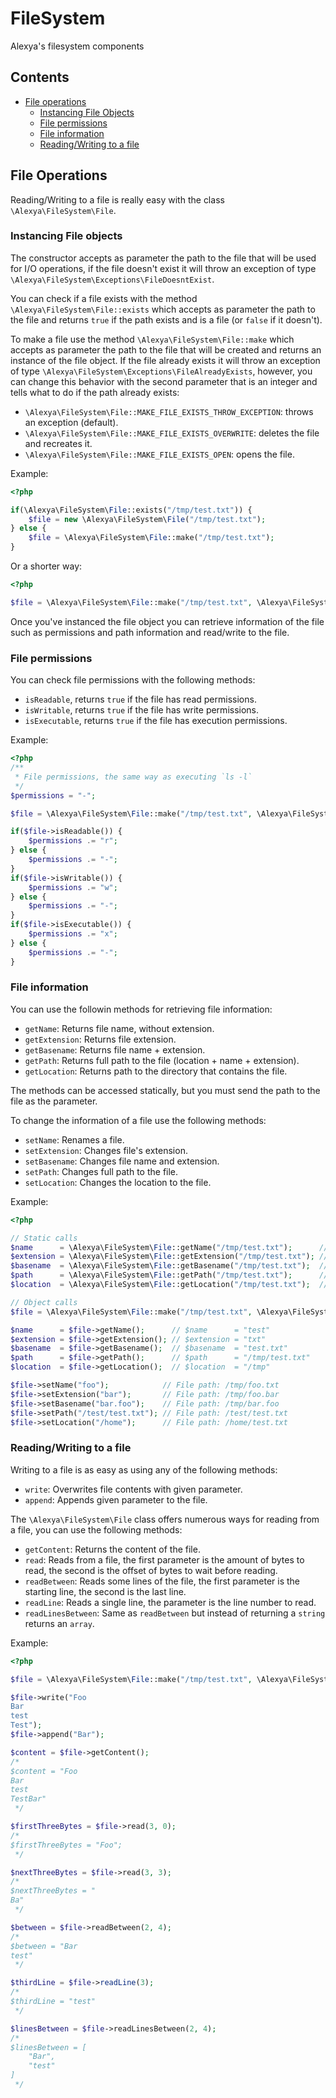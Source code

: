 # FileSystem
Alexya's filesystem components

## Contents

- [File operations](#file_operations)
    - [Instancing File Objects](#instancing_file_objects)
    - [File permissions](#file_permissions)
    - [File information](#file_information)
    - [Reading/Writing to a file](#reading_writing_to_a_file)

## File Operations
Reading/Writing to a file is really easy with the class `\Alexya\FileSystem\File`.

### Instancing File objects

The constructor accepts as parameter the path to the file that will be used for I/O operations, if the file doesn't
exist it will throw an exception of type `\Alexya\FileSystem\Exceptions\FileDoesntExist`.

You can check if a file exists with the method `\Alexya\FileSystem\File::exists` which accepts as parameter the path
to the file and returns `true` if the path exists and is a file (or `false` if it doesn't).

To make a file use the method `\Alexya\FileSystem\File::make` which accepts as parameter the path to the file that
will be created and returns an instance of the file object. If the file already exists it will throw an exception of
type `\Alexya\FileSystem\Exceptions\FileAlreadyExists`, however, you can change this behavior with the second parameter
that is an integer and tells what to do if the path already exists:

 * `\Alexya\FileSystem\File::MAKE_FILE_EXISTS_THROW_EXCEPTION`: throws an exception (default).
 * `\Alexya\FileSystem\File::MAKE_FILE_EXISTS_OVERWRITE`: deletes the file and recreates it.
 * `\Alexya\FileSystem\File::MAKE_FILE_EXISTS_OPEN`: opens the file.

Example:

```php
<?php

if(\Alexya\FileSystem\File::exists("/tmp/test.txt")) {
    $file = new \Alexya\FileSystem\File("/tmp/test.txt");
} else {
    $file = \Alexya\FileSystem\File::make("/tmp/test.txt");
}
```

Or a shorter way:

```php
<?php

$file = \Alexya\FileSystem\File::make("/tmp/test.txt", \Alexya\FileSystem\File::MAKE_FILE_EXISTS_OPEN);
```

Once you've instanced the file object you can retrieve information of the file such as permissions and path information
and read/write to the file.

### File permissions
You can check file permissions with the following methods:

 * `isReadable`, returns `true` if the file has read permissions.
 * `isWritable`, returns `true` if the file has write permissions.
 * `isExecutable`, returns `true` if the file has execution permissions.

Example:

```php
<?php
/**
 * File permissions, the same way as executing `ls -l`
 */
$permissions = "-";

$file = \Alexya\FileSystem\File::make("/tmp/test.txt", \Alexya\FileSystem\File::MAKE_FILE_EXISTS_OPEN);

if($file->isReadable()) {
    $permissions .= "r";
} else {
    $permissions .= "-";
}
if($file->isWritable()) {
    $permissions .= "w";
} else {
    $permissions .= "-";
}
if($file->isExecutable()) {
    $permissions .= "x";
} else {
    $permissions .= "-";
}
```

### File information
You can use the followin methods for retrieving file information:

 * `getName`: Returns file name, without extension.
 * `getExtension`: Returns file extension.
 * `getBasename`: Returns file name + extension.
 * `getPath`: Returns full path to the file (location + name + extension).
 * `getLocation`: Returns path to the directory that contains the file.

The methods can be accessed statically, but you must send the path to the file as the parameter.

To change the information of a file use the following methods:

 * `setName`: Renames a file.
 * `setExtension`: Changes file's extension.
 * `setBasename`: Changes file name and extension.
 * `setPath`: Changes full path to the file.
 * `setLocation`: Changes the location to the file.

Example:

```php
<?php

// Static calls
$name      = \Alexya\FileSystem\File::getName("/tmp/test.txt");      // $name      = "test"
$extension = \Alexya\FileSystem\File::getExtension("/tmp/test.txt"); // $extension = "txt"
$basename  = \Alexya\FileSystem\File::getBasename("/tmp/test.txt");  // $basename  = "test.txt"
$path      = \Alexya\FileSystem\File::getPath("/tmp/test.txt");      // $path      = "/tmp/test.txt"
$location  = \Alexya\FileSystem\File::getLocation("/tmp/test.txt");  // $location  = "/tmp"

// Object calls
$file = \Alexya\FileSystem\File::make("/tmp/test.txt", \Alexya\FileSystem\File::MAKE_FILE_EXISTS_OPEN);

$name      = $file->getName();      // $name      = "test"
$extension = $file->getExtension(); // $extension = "txt"
$basename  = $file->getBasename();  // $basename  = "test.txt"
$path      = $file->getPath();      // $path      = "/tmp/test.txt"
$location  = $file->getLocation();  // $location  = "/tmp"

$file->setName("foo");            // File path: /tmp/foo.txt
$file->setExtension("bar");       // File path: /tmp/foo.bar
$file->setBasename("bar.foo");    // File path: /tmp/bar.foo
$file->setPath("/test/test.txt"); // File path: /test/test.txt
$file->setLocation("/home");      // File path: /home/test.txt
```

### Reading/Writing to a file
Writing to a file is as easy as using any of the following methods:

 * `write`: Overwrites file contents with given parameter.
 * `append`: Appends given parameter to the file.

The `\Alexya\FileSystem\File` class offers numerous ways for reading from a file, you can use the following methods:

 * `getContent`: Returns the content of the file.
 * `read`: Reads from a file, the first parameter is the amount of bytes to read, the second is the offset of bytes to wait before reading.
 * `readBetween`: Reads some lines of the file, the first parameter is the starting line, the second is the last line.
 * `readLine`: Reads a single line, the parameter is the line number to read.
 * `readLinesBetween`: Same as `readBetween` but instead of returning a `string` returns an `array`.

Example:

```php
<?php

$file = \Alexya\FileSystem\File::make("/tmp/test.txt", \Alexya\FileSystem\File::MAKE_FILE_EXISTS_OPEN);

$file->write("Foo
Bar
test
Test");
$file->append("Bar");

$content = $file->getContent();
/*
$content = "Foo
Bar
test
TestBar"
 */

$firstThreeBytes = $file->read(3, 0);
/*
$firstThreeBytes = "Foo";
 */

$nextThreeBytes = $file->read(3, 3);
/*
$nextThreeBytes = "
Ba"
 */

$between = $file->readBetween(2, 4);
/*
$between = "Bar
test"
 */

$thirdLine = $file->readLine(3);
/*
$thirdLine = "test"
 */

$linesBetween = $file->readLinesBetween(2, 4);
/*
$linesBetween = [
    "Bar",
    "test"
]
 */
```
